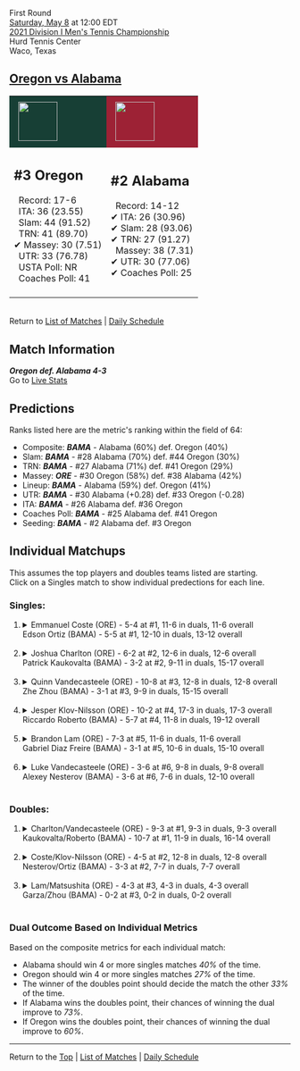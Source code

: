 First Round[](#top)<a name="top"></a>  
[Saturday, May 8](../../schedule/05-08.md) at 12:00 EDT  
[2021 Division I Men's Tennis Championship](../index.md)  
Hurd Tennis Center  
Waco, Texas  
## [Oregon vs Alabama](https://www.ncaa.com/game/5833400)  

<table><tr style="background-color: #d9d9d9 !important"><td style="background-color: #173F35 !important"><img src="https://www.ncaa.com/sites/default/files/images/logos/schools/o/oregon.70.png" width="70" height="70" style="padding: 8px;" /></td><td style="background-color: #9D2235 !important"><img src="https://www.ncaa.com/sites/default/files/images/logos/schools/a/alabama.70.png" width="70" height="70" style="padding: 8px;" /></td></tr><tr>
<td>  

<h2>#3 Oregon</h2>  
&nbsp; Record: 17-6<br>  
&nbsp; ITA: 36 (23.55)<br>  
&nbsp; Slam: 44 (91.52)<br>  
&nbsp; TRN: 41 (89.70)<br>  
&#10004; Massey: 30 (7.51)<br>  
&nbsp; UTR: 33 (76.78)<br>  
&nbsp; USTA Poll: NR<br>  
&nbsp; Coaches Poll: 41<br>  
<br>  

</td>
<td>  

<h2>#2 Alabama</h2>  
&nbsp; Record: 14-12<br>  
&#10004; ITA: 26 (30.96)<br>  
&#10004; Slam: 28 (93.06)<br>  
&#10004; TRN: 27 (91.27)<br>  
&nbsp; Massey: 38 (7.31)<br>  
&#10004; UTR: 30 (77.06)<br>  
&#10004; Coaches Poll: 25<br>  
<br>  

</td>
</tr></table>  


<br>Return to [List of Matches](../index.md) &#124; [Daily Schedule](../../schedule/05-08.md)

## Match Information  
***Oregon def. Alabama 4-3***  
Go to [Live Stats](http://sidearmstats.com/baylor/mten/)  

## Predictions  

Ranks listed here are the metric's ranking within the field of 64:  
- Composite: ***BAMA*** - Alabama (60%) def. Oregon (40%)  
- Slam: ***BAMA*** - #28 Alabama (70%) def. #44 Oregon (30%)  
- TRN: ***BAMA*** - #27 Alabama (71%) def. #41 Oregon (29%)  
- Massey: ***ORE*** - #30 Oregon (58%) def. #38 Alabama (42%)  
- Lineup: ***BAMA*** - Alabama (59%) def. Oregon (41%)  
- UTR: ***BAMA*** - #30 Alabama (+0.28) def. #33 Oregon (-0.28)  
- ITA: ***BAMA*** - #26 Alabama def. #36 Oregon  
- Coaches Poll: ***BAMA*** - #25 Alabama def. #41 Oregon  
- Seeding: ***BAMA*** - #2 Alabama def. #3 Oregon  

## Individual Matchups  
This assumes the top players and doubles teams listed are starting.  
Click on a Singles match to show individual predections for each line.  

### Singles:  

<ol>
<li><details>
<summary markdown="span">Emmanuel Coste (ORE) - 5-4 at #1, 11-6 in duals, 11-6 overall<br>Edson Ortiz (BAMA) - 5-5 at #1, 12-10 in duals, 13-12 overall</summary>
<h4>Predictions</h4><ul>
<li>Composite: <b><i>ORE</i></b> - Coste (69%) def. Ortiz (31%)</li>  
<li>Slam: <b><i>ORE</i></b> - Coste (72%) def. Ortiz (28%)</li>  
<li>TRN: <b><i>ORE</i></b> - Coste (75%) def. Ortiz (25%)</li>  
<li>Massey: <b><i>ORE</i></b> - Coste (55%) def. Ortiz (45%)</li>  
<li>UTR: <b><i>ORE</i></b> - Coste (75%) def. Ortiz (25%)</li>  
<li>ITA: <b><i>BAMA</i></b> - Ortiz (18.41) def. Coste (3.31)</li>  
</ul>
</details>&nbsp;</li>
<li><details>
<summary markdown="span">Joshua Charlton (ORE) - 6-2 at #2, 12-6 in duals, 12-6 overall<br>Patrick Kaukovalta (BAMA) - 3-2 at #2, 9-11 in duals, 15-17 overall</summary>
<h4>Predictions</h4><ul>
<li>Composite: <b><i>ORE</i></b> - Charlton (68%) def. Kaukovalta (32%)</li>  
<li>Slam: <b><i>ORE</i></b> - Charlton (67%) def. Kaukovalta (33%)</li>  
<li>TRN: <b><i>ORE</i></b> - Charlton (67%) def. Kaukovalta (33%)</li>  
<li>Massey: <b><i>ORE</i></b> - Charlton (62%) def. Kaukovalta (38%)</li>  
<li>UTR: <b><i>ORE</i></b> - Charlton (75%) def. Kaukovalta (25%)</li>  
<li>ITA: <b><i>BAMA</i></b> - Kaukovalta (11.09) def. Charlton (2.88)</li>  
</ul>
</details>&nbsp;</li>
<li><details>
<summary markdown="span">Quinn Vandecasteele (ORE) - 10-8 at #3, 12-8 in duals, 12-8 overall<br>Zhe Zhou (BAMA) - 3-1 at #3, 9-9 in duals, 15-15 overall</summary>
<h4>Predictions</h4><ul>
<li>Composite: <b><i>BAMA</i></b> - Zhou (69%) def. Vandecasteele (31%)</li>  
<li>Slam: <b><i>BAMA</i></b> - Zhou (72%) def. Vandecasteele (28%)</li>  
<li>TRN: <b><i>BAMA</i></b> - Zhou (76%) def. Vandecasteele (24%)</li>  
<li>Massey: <b><i>BAMA</i></b> - Zhou (63%) def. Vandecasteele (37%)</li>  
<li>UTR: <b><i>BAMA</i></b> - Zhou (63%) def. Vandecasteele (37%)</li>  
<li>ITA: <b><i>BAMA</i></b> - Zhou (13.61) def. Vandecasteele (1.67)</li>  
</ul>
</details>&nbsp;</li>
<li><details>
<summary markdown="span">Jesper Klov-Nilsson (ORE) - 10-2 at #4, 17-3 in duals, 17-3 overall<br>Riccardo Roberto (BAMA) - 5-7 at #4, 11-8 in duals, 19-12 overall</summary>
<h4>Predictions</h4><ul>
<li>Composite: <b><i>ORE</i></b> - Klov-Nilsson (51%) def. Roberto (49%)</li>  
<li>Slam: <b><i>BAMA</i></b> - Roberto (50%) def. Klov-Nilsson (50%)</li>  
<li>TRN: <b><i>BAMA</i></b> - Roberto (50%) def. Klov-Nilsson (50%)</li>  
<li>Massey: <b><i>ORE</i></b> - Klov-Nilsson (62%) def. Roberto (38%)</li>  
<li>UTR: <b><i>BAMA</i></b> - Roberto (53%) def. Klov-Nilsson (47%)</li>  
<li>ITA: <b><i>BAMA</i></b> - Roberto (2.71) def. Klov-Nilsson (2.61)</li>  
</ul>
</details>&nbsp;</li>
<li><details>
<summary markdown="span">Brandon Lam (ORE) - 7-3 at #5, 11-6 in duals, 11-6 overall<br>Gabriel Diaz Freire (BAMA) - 3-1 at #5, 10-6 in duals, 15-10 overall</summary>
<h4>Predictions</h4><ul>
<li>Composite: <b><i>BAMA</i></b> - Freire (68%) def. Lam (32%)</li>  
<li>Slam: <b><i>BAMA</i></b> - Freire (68%) def. Lam (32%)</li>  
<li>TRN: <b><i>BAMA</i></b> - Freire (72%) def. Lam (28%)</li>  
<li>Massey: <b><i>BAMA</i></b> - Freire (64%) def. Lam (36%)</li>  
<li>UTR: <b><i>BAMA</i></b> - Freire (68%) def. Lam (32%)</li>  
<li>ITA: <b><i>ORE</i></b> - Lam (1.91) def. Freire (1.56)</li>  
</ul>
</details>&nbsp;</li>
<li><details>
<summary markdown="span">Luke Vandecasteele (ORE) - 3-6 at #6, 9-8 in duals, 9-8 overall<br>Alexey Nesterov (BAMA) - 3-6 at #6, 7-6 in duals, 12-10 overall</summary>
<h4>Predictions</h4><ul>
<li>Composite: <b><i>BAMA</i></b> - Nesterov (73%) def. Vandecasteele (27%)</li>  
<li>Slam: <b><i>BAMA</i></b> - Nesterov (69%) def. Vandecasteele (31%)</li>  
<li>TRN: <b><i>BAMA</i></b> - Nesterov (74%) def. Vandecasteele (26%)</li>  
<li>Massey: <b><i>BAMA</i></b> - Nesterov (69%) def. Vandecasteele (31%)</li>  
<li>UTR: <b><i>BAMA</i></b> - Nesterov (80%) def. Vandecasteele (20%)</li>  
<li>ITA: <b><i>BAMA</i></b> - Nesterov (1.92) def. Vandecasteele (1.57)</li>  
</ul>
</details>&nbsp;</li>
</ol>

### Doubles:  

<ol>
<li><details>
<summary markdown="span">Charlton/Vandecasteele (ORE) - 9-3 at #1, 9-3 in duals, 9-3 overall<br>Kaukovalta/Roberto (BAMA) - 10-7 at #1, 11-9 in duals, 16-14 overall</summary>
<br>Sorry, we don't have any metrics for this match
</details>&nbsp;</li>
<li><details>
<summary markdown="span">Coste/Klov-Nilsson (ORE) - 4-5 at #2, 12-8 in duals, 12-8 overall<br>Nesterov/Ortiz (BAMA) - 3-3 at #2, 7-7 in duals, 7-7 overall</summary>
<br>Sorry, we don't have any metrics for this match
</details>&nbsp;</li>
<li><details>
<summary markdown="span">Lam/Matsushita (ORE) - 4-3 at #3, 4-3 in duals, 4-3 overall<br>Garza/Zhou (BAMA) - 0-2 at #3, 0-2 in duals, 0-2 overall</summary>
<br>Sorry, we don't have any metrics for this match
</details>&nbsp;</li>
</ol>

### Dual Outcome Based on Individual Metrics  
  
Based on the composite metrics for each individual match:  
- Alabama should win 4 or more singles matches *40%* of the time.  
- Oregon should win 4 or more singles matches *27%* of the time.  
- The winner of the doubles point should decide the match the other *33%* of the time.  
- If Alabama wins the doubles point, their chances of winning the dual improve to *73%*.  
- If Oregon wins the doubles point, their chances of winning the dual improve to *60%*.  
  
------

Return to the [Top](#top) &#124; [List of Matches](../index.md) &#124; [Daily Schedule](../../schedule/05-08.md)  
